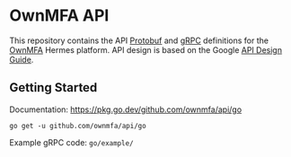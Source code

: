 # OwnMFA API

This repository contains the API
[Protobuf](https://developers.google.com/protocol-buffers/) and
[gRPC](https://grpc.io/) definitions for the
[OwnMFA](https://www.ownmfa.com/) Hermes platform. API design is based
on the Google [API Design Guide](https://cloud.google.com/apis/design).

## Getting Started

Documentation: https://pkg.go.dev/github.com/ownmfa/api/go

```
go get -u github.com/ownmfa/api/go
```

Example gRPC code: `go/example/`

